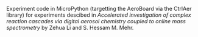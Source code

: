 Experiment code in MicroPython (targetting the AeroBoard via the CtrlAer library) for experiments descibed in _Accelerated investigation of complex reaction cascades via digital aerosol chemistry coupled to online mass spectrometry_ by Zehua Li and S. Hessam M. Mehr.
